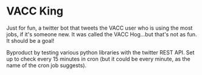 VACC King
============

Just for fun, a twitter bot that tweets the VACC user who is using the most jobs, if it's someone new.
It was called the VACC Hog...but that's not as fun.
It should be a goal!

Byproduct by testing various python libraries with the twitter REST API.
Set up to check every 15 minutes in cron (but it could be every minute, as the name of the cron job suggests).
